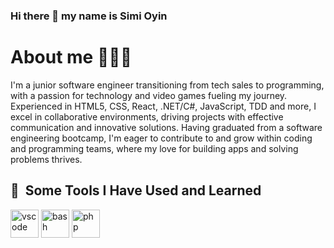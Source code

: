 ### Hi there 👋 my name is Simi Oyin

<h1> About me 🦸🏾‍♂️ </h1>

<p>I'm a junior software engineer transitioning from tech sales to programming, with a passion for technology and video games fueling my journey. Experienced in HTML5, CSS, React, .NET/C#, JavaScript, TDD and more, I excel in collaborative environments, driving projects with effective communication and innovative solutions. Having graduated from a software engineering bootcamp, I'm eager to contribute to and grow within coding and programming teams, where my love for building apps and solving problems thrives.</p>

<h2> 🚀 &nbsp;Some Tools I Have Used and Learned</h2>
<p align="left">
<img src="https://cdn.jsdelivr.net/gh/devicons/devicon/icons/vscode/vscode-original.svg" alt="vscode" width="45" height="45"/>
<img src="https://www.flaticon.com/free-icon/html_1051277" alt="bash" width="45" height="45"/>
<img src="https://cdn.jsdelivr.net/gh/devicons/devicon/icons/php/php-original.svg" alt="php" width="45" height="45"/>
  
</p>
